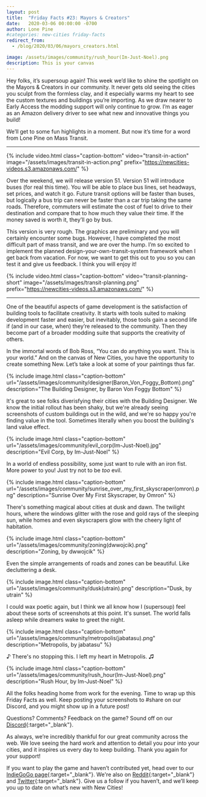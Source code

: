 ```yaml
---
layout: post
title:  "Friday Facts #23: Mayors & Creators"
date:   2020-03-06 00:00:00 -0700
author: Lone Pine
#categories: new-cities friday-facts
redirect_from:
  - /blog/2020/03/06/mayors_creators.html

image: /assets/images/community/rush_hour(Im-Just-Noel).png
description: This is your canvas
---
```


Hey folks, it’s supersoup again! This week we’d like to shine the spotlight on the Mayors & Creators in our community. It never gets old seeing the cities you sculpt from the formless clay, and it especially warms my heart to see the custom textures and buildings you’re importing. As we draw nearer to Early Access the modding support will only continue to grow. I’m as eager as an Amazon delivery driver to see what new and innovative things you build! 

We’ll get to some fun highlights in a moment. But now it’s time for a word from Lone Pine on Mass Transit. 

***

{% include video.html class="caption-bottom"
  video="transit-in-action" image="/assets/images/transit-in-action.png"
  prefix="https://newcities-videos.s3.amazonaws.com/"
%}

Over the weekend, we will release version 51. Version 51 will introduce buses (for real this time). You will be able to place bus lines, set headways, set prices, and watch it go. Future transit options will be faster than buses, but logically a bus trip can never be faster than a car trip taking the same roads. Therefore, commuters will estimate the cost of fuel to drive to their destination and compare that to how much they value their time. If the money saved is worth it, they’ll go by bus.

This version is very rough. The graphics are preliminary and you will certainly encounter some bugs. However, I have completed the most difficult part of mass transit, and we are over the hump. I’m so excited to implement the planned design-your-own-transit-system framework when I get back from vacation. For now, we want to get this out to you so you can test it and give us feedback. I think you will enjoy it!

{% include video.html class="caption-bottom"
  video="transit-planning-short" image="/assets/images/transit-planning.png"
  prefix="https://newcities-videos.s3.amazonaws.com/"
%}

***

One of the beautiful aspects of game development is the satisfaction of building tools to facilitate creativity. It starts with tools suited to making development faster and easier, but inevitably, those tools gain a second life if (and in our case, when) they’re released to the community. Then they become part of a broader modding suite that supports the creativity of others. 

In the immortal words of Bob Ross, “You can do anything you want. This is your world.” And on the canvas of New Cities, you have the opportunity to create something New. Let’s take a look at some of your paintings thus far.


{% include image.html class="caption-bottom"
  url="/assets/images/community/designer(Baron_Von_Foggy_Bottom).png"
  description="The Building Designer, by Baron Von Foggy Bottom"
%}

It's great to see folks diverisfying their cities with the Building Designer. We know the initial rollout has been shaky, but we're already seeing screenshots of custom buildings out in the wild, and we're so happy you're finding value in the tool. Sometimes literally when you boost the building's land value effect.

{% include image.html class="caption-bottom"
  url="/assets/images/community/evil_corp(Im-Just-Noel).jpg"
  description="Evil Corp, by Im-Just-Noel"
%}

In a world of endless possibility, some just want to rule with an iron fist. More power to you! Just try not to be *too* evil. 

{% include image.html class="caption-bottom"
  url="/assets/images/community/sunrise_over_my_first_skyscraper(omron).png"
  description="Sunrise Over My First Skyscraper, by Omron"
%}

There's something magical about cities at dusk and dawn. The twilight hours, where the windows glitter with the rose and gold rays of the sleeping sun, while homes and even skyscrapers glow with the cheery light of habitation. 

{% include image.html class="caption-bottom"
  url="/assets/images/community/zoning(dwwojcik).png"
  description="Zoning, by dwwojcik"
%}

Even the simple arrangements of roads and zones can be beautiful. Like decluttering a desk. 

{% include image.html class="caption-bottom"
  url="/assets/images/community/dusk(utrain).png"
  description="Dusk, by utrain"
%}

I could wax poetic again, but I think we all know how I (supersoup) feel about these sorts of screenshots at this point. It's sunset. The world falls asleep while dreamers wake to greet the night. 

{% include image.html class="caption-bottom"
  url="/assets/images/community/metropolis(jabatasu).png"
  description="Metropolis, by jabatasu"
%}

&#9834; There's no stopping this. I left my heart in Metropolis. &#9835;

{% include image.html class="caption-bottom"
  url="/assets/images/community/rush_hour(Im-Just-Noel).png"
  description="Rush Hour, by Im-Just-Noel"
%}

All the folks heading home from work for the evening. Time to wrap up this Friday Facts as well. Keep posting your screenshots to #share on our Discord, and you might show up in a future post!


Questions? Comments? Feedback on the game? Sound off on our [Discord]{:target="_blank"}.

As always, we’re incredibly thankful for our great community across the web. We love seeing the hard work and attention to detail you pour into your cities, and it inspires us every day to keep building. Thank you again for your support!

If you want to play the game and haven’t contributed yet, head over to our [IndieGoGo page]{:target="_blank"}. We're also on [Reddit]{:target="_blank"} and [Twitter]{:target="_blank"}. Give us a follow if you haven’t, and we’ll keep you up to date on what’s new with New Cities!

[Discord]:  http://discord.gg/cz6t4J5
[IndieGoGo page]: https://igg.me/at/new-cities
[Reddit]: https://www.reddit.com/r/New_Cities
[Twitter]: https://twitter.com/lone_pine_games



